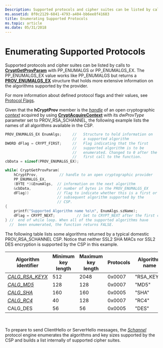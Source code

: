 ```yaml
---
Description: Supported protocols and cipher suites can be listed by calls to CryptGetProvParam with PP\_ENUMALGS or PP\_ENUMALGS\_EX.
ms.assetid: 8f0c2129-6841-4793-a404-bb6ee8f41683
title: Enumerating Supported Protocols
ms.topic: article
ms.date: 05/31/2018
---
```


# Enumerating Supported Protocols

Supported protocols and cipher suites can be listed by calls to [**CryptGetProvParam**](/windows/desktop/api/Wincrypt/nf-wincrypt-cryptgetprovparam) with PP\_ENUMALGS or PP\_ENUMALGS\_EX. The PP\_ENUMALGS\_EX value works like PP\_ENUMALGS but returns a [**PROV\_ENUMALGS\_EX**](/windows/desktop/api/Wincrypt/ns-wincrypt-prov_enumalgs_ex) structure that holds more extensive information on the algorithms supported by the provider.

For more information about defined protocol flags and their values, see [Protocol Flags](protocol-flags.md).

Given that the **hCryptProv** member is the [*handle*](../secgloss/h-gly.md) of an open cryptographic [*context*](../secgloss/c-gly.md) acquired by using [**CryptAcquireContext**](/windows/desktop/api/Wincrypt/nf-wincrypt-cryptacquirecontexta) with its *dwProvType* parameter set to PROV\_RSA\_SCHANNEL, the following example lists the names of all algorithms available in the CSP.


```C++
PROV_ENUMALGS_EX EnumAlgs;     //   Structure to hold information on 
                               //   a supported algorithm
DWORD dFlag = CRYPT_FIRST;     //   Flag indicating that the first
                               //   supported algorithm is to be
                               //   enumerated. Changed to 0 after the
                               //   first call to the function.
cbData = sizeof(PROV_ENUMALGS_EX);

while( CryptGetProvParam(
    hCryptProv,          // handle to an open cryptographic provider
    PP_ENUMALGS_EX, 
    (BYTE *)&EnumAlgs,  // information on the next algorithm
    &cbData,            // number of bytes in the PROV_ENUMALGS_EX
    dFlag))             // flag to indicate whether this is a first or
                        // subsequent algorithm supported by the
                        // CSP.
{
    printf("Supported Algorithm name %s\n", EnumAlgs.szName);
    dFlag = CRYPT_NEXT;          // Set to CRYPT_NEXT after the first call,
} //  end of while loop. When all of the supported algorithms have
  //  been enumerated, the function returns FALSE.
```



The following table lists some algorithms returned by a typical domestic PROV\_RSA\_SCHANNEL CSP. Notice that neither SSL2 SHA MACs nor SSL2 DES encryption is supported by the CSP in this example.



| Algorithm identifier                                                                        | Minimum key length | Maximum key length | Protocols | Algorithm name |
|---------------------------------------------------------------------------------------------|--------------------|--------------------|-----------|----------------|
| [*CALG\_RSA\_KEYX*](../secgloss/c-gly.md) | 512                | 2048               | 0x0007    | "RSA\_KEYX"    |
| [*CALG\_MD5*](../secgloss/c-gly.md)                 | 128                | 128                | 0x0007    | "MD5"          |
| [*CALG\_SHA*](../secgloss/c-gly.md)                 | 160                | 160                | 0x0005    | "SHA"          |
| [*CALG\_RC4*](../secgloss/c-gly.md)                 | 40                 | 128                | 0x0007    | "RC4"          |
| CALG\_DES                                                                                   | 56                 | 56                 | 0x0005    | "DES"          |



 

To prepare to send ClientHello or ServerHello messages, the [*Schannel*](../secgloss/s-gly.md) protocol engine enumerates the algorithms and key sizes supported by the CSP and builds a list internally of supported cipher suites.

 

 